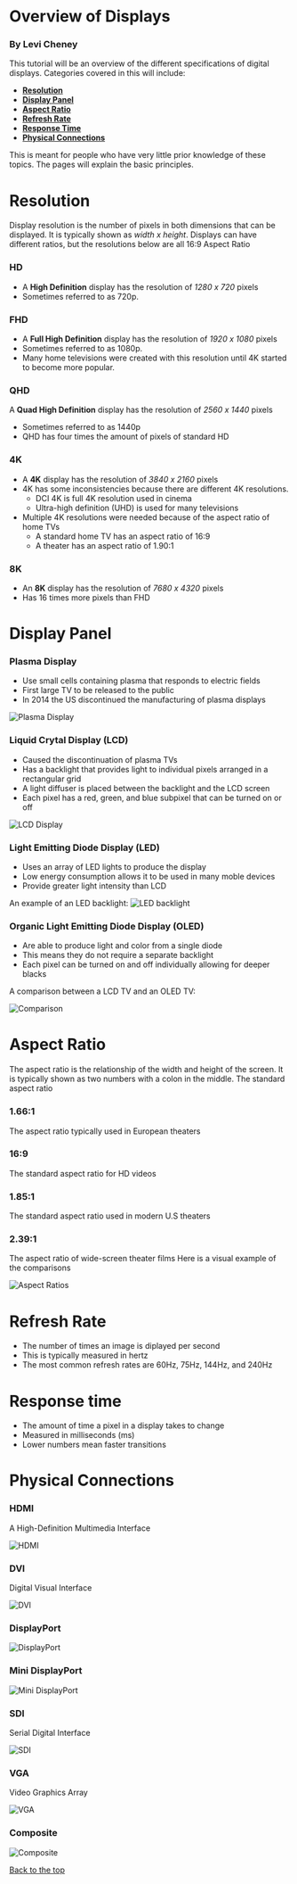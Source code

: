 # Overview of Displays
### By Levi Cheney
This tutorial will be an overview of the different specifications of digital displays. Categories covered in this will include:
- [**Resolution**](#resolution)
- [**Display Panel**](#display-panel)
- [**Aspect Ratio**](#aspect-ratio)
- [**Refresh Rate**](#refresh-rate)
- [**Response Time**](#response-time)
- [**Physical Connections**](#physical-connections)

This is meant for people who have very little prior knowledge of these topics. The pages will explain the basic principles. 
# Resolution
Display resolution is the number of pixels in both dimensions that can be displayed. It is typically shown as *width x height*.
Displays can have different ratios, but the resolutions below are all 16:9 Aspect Ratio
### HD
- A **High Definition** display has the resolution of *1280 x 720* pixels
- Sometimes referred to as 720p.
### FHD
- A **Full High Definition** display has the resolution of *1920 x 1080* pixels
- Sometimes referred to as 1080p. 
- Many home televisions were created with this resolution until 4K started to become more popular. 
### QHD
A **Quad High Definition** display has the resolution of *2560 x 1440* pixels
- Sometimes referred to as 1440p
- QHD has four times the amount of pixels of standard HD
### 4K
- A **4K** display has the resolution of *3840 x 2160* pixels
- 4K has some inconsistencies because there are different 4K resolutions.
  - DCI 4K is full 4K resolution used in cinema
  - Ultra-high definition (UHD) is used for many televisions 
- Multiple 4K resolutions were needed because of the aspect ratio of home TVs
  - A standard home TV has an aspect ratio of 16:9
  - A theater has an aspect ratio of 1.90:1 
### 8K
- An **8K** display has the resolution of *7680 x 4320* pixels
- Has 16 times more pixels than FHD
# Display Panel
### Plasma Display
- Use small cells containing plasma that responds to electric fields
- First large TV to be released to the public
- In 2014 the US discontinued the manufacturing of plasma displays

![Plasma Display](https://static.sciencelearn.org.nz/images/images/000/000/235/full/Plasma_display_panel.jpg?1593231087)
### Liquid Crytal Display (LCD)
- Caused the discontinuation of plasma TVs
- Has a backlight that provides light to individual pixels arranged in a rectangular grid
- A light diffuser is placed between the backlight and the LCD screen
- Each pixel has a red, green, and blue subpixel that can be turned on or off

![LCD Display](https://www.flexenable.com/lib/images/093605-lcdstructure.jpg)
### Light Emitting Diode Display (LED)
- Uses an array of LED lights  to produce the display
- Low energy consumption allows it to be used in many moble devices
- Provide greater light intensity than LCD

An example of an LED backlight: 
![LED backlight](https://upload.wikimedia.org/wikipedia/commons/f/fa/MK38527_LED_Display.jpg)
### Organic Light Emitting Diode Display (OLED)
- Are able to produce light and color from a single diode
- This means they do not require a separate backlight
- Each pixel can be turned on and off individually allowing for deeper blacks

A comparison between a LCD TV and an OLED TV:

![Comparison](https://cdn.shopify.com/s/files/1/1312/4403/files/lg-oled-perfect-black_large.jpg?10668780705091478185)


# Aspect Ratio
The aspect ratio is the relationship of the width and height of the screen. It is typically shown as two numbers with a colon in the middle.
The standard aspect ratio
### 1.66:1
The aspect ratio typically used in European theaters
### 16:9
The standard aspect ratio for HD videos
### 1.85:1
The standard aspect ratio used in modern U.S theaters
### 2.39:1
The aspect ratio of wide-screen theater films
Here is a visual example of the comparisons

![Aspect Ratios](https://filmglossary.ccnmtl.columbia.edu/img/assets/aspectratio.jpg)


# Refresh Rate
- The number of times an image is diplayed per second 
- This is typically measured in hertz
- The most common refresh rates are 60Hz, 75Hz, 144Hz, and 240Hz


# Response time
- The amount of time a pixel in a display takes to change
- Measured in milliseconds (ms) 
- Lower numbers mean faster transitions


# Physical Connections
### HDMI
A High-Definition Multimedia Interface

![HDMI](https://www.computercablestore.com/content/images/thumbs/0012298_3-meter-984-ft-high-speed-hdmi-cable-with-ethernet.jpeg)

### DVI
Digital Visual Interface

![DVI](https://www.computercablestore.com/content/images/thumbs/0023254_dvi-d-dual-link-cable-5-meter-164-ft.jpeg)

### DisplayPort

![DisplayPort](https://m.media-amazon.com/images/I/51o2zryEQHL._AC_SS450_.jpg)

### Mini DisplayPort

![Mini DisplayPort](https://cdn.cnetcontent.com/a9/83/a983b83f-e9ba-472d-a9a3-2de6481ccd7d.jpg)

### SDI
Serial Digital Interface

![SDI](https://cdn2.hubspot.net/hubfs/3385340/Blog%20BNC%20SDI.jpg)

### VGA
Video Graphics Array

![VGA](https://images-na.ssl-images-amazon.com/images/I/71KzKmyXwrL._AC_SL1500_.jpg)

### Composite

![Composite](https://images-na.ssl-images-amazon.com/images/I/61iXcGPao8L._AC_SL1000_.jpg)


[Back to the top](#overview-of-displays)
